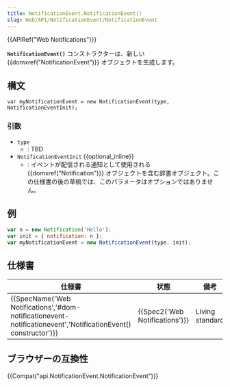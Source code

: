 ```yaml
---
title: NotificationEvent.NotificationEvent()
slug: Web/API/NotificationEvent/NotificationEvent
---
```


{{APIRef("Web Notifications")}}

**`NotificationEvent()`** コンストラクターは、新しい {{domxref("NotificationEvent")}} オブジェクトを生成します。

## 構文

```
var myNotificationEvent = new NotificationEvent(type, NotificationEventInit);
```

### 引数

- `type`
  - : TBD
- `NotificationEventInit` {{optional_inline}}
  - : イベントが配信される通知として使用される {{domxref("Notification")}} オブジェクトを含む辞書オブジェクト。この仕様書の後の草稿では、このパラメータはオプションではありません。

## 例

```js
var n = new Notification('Hello');
var init = { notification: n };
var myNotificationEvent = new NotificationEvent(type, init);
```

## 仕様書

| 仕様書                                                                                                                                               | 状態                                     | 備考            |
| ---------------------------------------------------------------------------------------------------------------------------------------------------- | ---------------------------------------- | --------------- |
| {{SpecName('Web Notifications','#dom-notificationevent-notificationevent','NotificationEvent() constructor')}} | {{Spec2('Web Notifications')}} | Living standard |

## ブラウザーの互換性

{{Compat("api.NotificationEvent.NotificationEvent")}}
